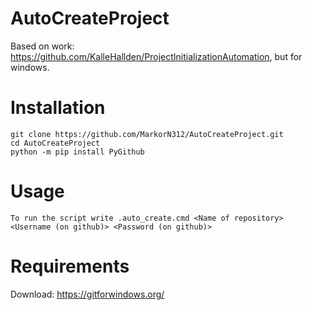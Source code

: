 # AutoCreateProject
Based on work: https://github.com/KalleHallden/ProjectInitializationAutomation, but for windows.

# Installation
```batch
git clone https://github.com/MarkorN312/AutoCreateProject.git
cd AutoCreateProject
python -m pip install PyGithub
```

# Usage
```batch
To run the script write .auto_create.cmd <Name of repository> <Username (on github)> <Password (on github)>
```

# Requirements
Download: https://gitforwindows.org/
